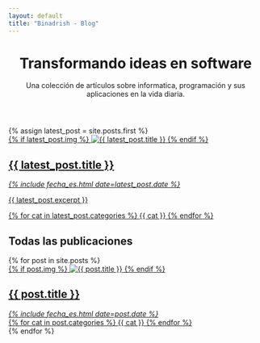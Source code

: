 ```yaml
---
layout: default
title: "Binadrish - Blog"
---
```

<html lang="es">
        <header>
        <h1>Transformando ideas en <span>software</span></h1>
            <p>Una colección de artículos sobre informatica, programación y sus aplicaciones en la vida diaria.</p>
        </header>
        <section class="cover">
            {% assign latest_post = site.posts.first %}
                    <a href="{{ latest_post.url }}" class="cover-link">
                    <div class="cover-img">
                            {% if latest_post.img %}
                                <img src="{{ latest_post.img }}" alt="{{ latest_post.title }}">
                            {% endif %}
                        </div>
                        <div class="cover-info" >
                            <div class="cover-info-head">
                                <div class="cover-info-title">
                                    <h2>{{ latest_post.title }}</h2>
                                </div>
                                <div class="cover-info-date">
                                    <i><span>{% include fecha_es.html date=latest_post.date %}</span></i>
                                </div>
                                <div class="cover-info-description">
                                   <p>
                                   {{ latest_post.excerpt }}
                                   </p> 
                                </div>
                                <div class="cover-info-tag">
                                    {% for cat in latest_post.categories %}
                                        <span class="tag">{{ cat }}</span>
                                    {% endfor %}
                                </div>
                            </div>
                        </div>
                    </a>
        </section> 
        <section class="posts">
            <h1>Todas las publicaciones</h1>
            <p></p>
            <section class="all-posts">
                {% for post in site.posts %}
                    <div class="post-container">
                        <a href="{{ post.url }}" class="post-link">
                        <div class="post-img">
                            {% if post.img %}
                                <img src="{{ post.img }}" alt="{{ post.title }}">
                                {% endif %}  
                            </div>
                            <div class="post-info">
                                <div class="post-info-head">
                                    <div class="post-info-title">
                                        <h2>{{ post.title }}</h2>
                                    </div>
                                    <div class="post-info-date">
                                       <i><span>{% include fecha_es.html date=post.date %}</span></i> 
                                    </div>
                                    <div class="post-info-tag">
                                        {% for cat in post.categories %}
                                            <span class="tag">{{ cat }}</span>
                                        {% endfor %}  
                                    </div>
                                </div>
                            </div>
                        </a>
                    </div>
                {% endfor %}
            </section>
        </section>
